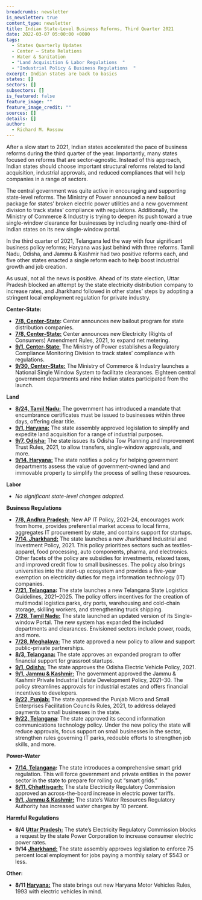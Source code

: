 ```yaml
---
breadcrumbs: newsletter
is_newsletter: true
content_type: newsletter
title: Indian State-Level Business Reforms, Third Quarter 2021
date: 2022-03-07 05:00:00 +0000
tags:
  - States Quarterly Updates
  - Center – State Relations 
  - Water & Sanitation
  - "Land Acquisition & Labor Regulations  "
  - "Industrial Policy & Business Regulations  "
excerpt: Indian states are back to basics
states: []
sectors: []
subsectors: []
is_featured: false
feature_image: ""
feature_image_credit: ""
sources: []
details: []
author:
  - Richard M. Rossow
---
```

After a slow start to 2021, Indian states accelerated the pace of business reforms during the third quarter of the year. Importantly, many states focused on reforms that are sector-agnostic. Instead of this approach, Indian states should choose important structural reforms related to land acquisition, industrial approvals, and reduced compliances that will help companies in a range of sectors.   
   
The central government was quite active in encouraging and supporting state-level reforms. The Ministry of Power announced a new bailout package for states’ broken electric power utilities and a new government division to track states’ compliance with regulations. Additionally, the Ministry of Commerce & Industry is trying to deepen its push toward a true single-window clearance for businesses by including nearly one-third of Indian states on its new single-window portal.   
   
In the third quarter of 2021, Telangana led the way with four significant business policy reforms; Haryana was just behind with three reforms. Tamil Nadu, Odisha, and Jammu & Kashmir had two positive reforms each, and five other states enacted a single reform each to help boost industrial growth and job creation.   
   
As usual, not all the news is positive. Ahead of its state election, Uttar Pradesh blocked an attempt by the state electricity distribution company to increase rates, and Jharkhand followed in other states’ steps by adopting a stringent local employment regulation for private industry.   
   
   
**Center-State:**

* [**7/8, Center-State**](https://pib.gov.in/PressReleasePage.aspx?PRID=1731473)**:** Center announces new bailout program for state distribution companies.
* [**7/8, Center-State:**](https://powermin.gov.in/sites/default/files/webform/notices/Electricity_Rights_of_Consumers_Amendment_Rule_2021.pdf) Center announces new Electricity (Rights of Consumers) Amendment Rules, 2021, to expand net metering.
* [**9/1, Center-State**:](https://pib.gov.in/PressReleasePage.aspx?PRID=1749247) The Ministry of Power establishes a Regulatory Compliance Monitoring Division to track states’ compliance with regulations.
* [**9/30, Center-State:**](https://pib.gov.in/PressReleasePage.aspx?PRID=1756966) The Ministry of Commerce & Industry launches a National Single Window System to facilitate clearances. Eighteen central government departments and nine Indian states participated from the launch.

  
**Land**

* [**8/24, Tamil Nadu:**](https://cms.tn.gov.in/sites/default/files/go/ind_e_197_2021.pdf) The government has introduced a mandate that encumbrance certificates must be issued to businesses within three days, offering clear title.
* [**9/1, Haryana:**](https://prsindia.org/files/bills_acts/bills_states/haryana/2021/Bill%20No.%2022%20of%202021%20Haryana.pdf) The state assembly approved legislation to simplify and expedite land acquisition for a range of industrial purposes.
* [**9/7, Odisha:**](http://www.urbanodisha.gov.in/UploadFiles/Notifications/Town_Planning_Urban_9th_July_2021.pdf) The state issues its Odisha Tow Planning and Improvement Trust Rules, 2021, to allow transfers, single-window approvals, and more.
* [**9/14, Haryana:**](https://cdnbbsr.s3waas.gov.in/s3d79c6256b9bdac53a55801a066b70da3/uploads/2021/07/2021071376.pdf) The state notifies a policy for helping government departments assess the value of government-owned land and immovable property to simplify the process of selling these resources.

  
**Labor**

* _No significant state-level changes adopted._

  
**Business Regulations**

* [**7/8, Andhra Pradesh:**](https://apedb.gov.in/downloads/AP%20IT%20Policy%202021-24_MS6.pdf) New AP IT Policy, 2021–24, encourages work from home, provides preferential market access to local firms, aggregates IT procurement by state, and contains support for startups.
* [**7/14, Jharkhand:**](https://jharkhandindustry.gov.in/sites/default/files/JIIPP2021.pdf) The state launches a new Jharkhand Industrial and Investment Policy, 2021. This policy prioritizes sectors such as textiles-apparel, food processing, auto components, pharma, and electronics. Other facets of the policy are subsidies for investments, relaxed taxes, and improved credit flow to small businesses. The policy also brings universities into the start-up ecosystem and provides a five-year exemption on electricity duties for mega information technology (IT) companies.
* [**7/21, Telangana**](https://invest.telangana.gov.in/wp-content/uploads/2021/08/logistics-policy-2021.pdf)**:** The state launches a new Telangana State Logistics Guidelines, 2021–2025. The policy offers incentives for the creation of multimodal logistics parks, dry ports, warehousing and cold-chain storage, skilling workers, and strengthening truck shipping.
* [**7/28, Tamil Nadu:**](https://cms.tn.gov.in/sites/default/files/press_release/pr200721_e_468.pdf) The state launched an updated version of its Single- window Portal. The new system has expanded the included departments and clearances. Envisioned sectors include power, roads, and more.
* [**7/28, Meghalaya:**](https://meghalaya.gov.in/sites/default/files/press_release/PPP_Policy_July_2021.pdf) The state approved a new policy to allow and support public-private partnerships.
* [**8/3, Telangana:**](https://startup.telangana.gov.in/wp-content/uploads/2021/07/2021ITC_MS8.pdf) The state approves an expanded program to offer financial support for grassroot startups.
* [**9/1, Odisha:**](https://ct.odisha.gov.in/sites/default/files/2021-02/1360_1.pdf) The state approves the Odisha Electric Vehicle Policy, 2021.
* [**9/1, Jammu & Kashmir:**](http://jkindustriescommerce.nic.in/Orders%202021/162%20IND%20OF%202021.pdf) The government approved the Jammu & Kashmir Private Industrial Estate Development Policy, 2021–30. The policy streamlines approvals for industrial estates and offers financial incentives to developers.
* [**9/22, Punjab:**](https://www.aninews.in/news/national/general-news/punjab-cabinet-approves-micro-small-enterprises-facilitation-councils-rules-202120210917223619/) The state approved the Punjab Micro and Small Enterprises Facilitation Councils Rules, 2021, to address delayed payments to small businesses in the state.
* [**9/22, Telangana**](https://it.telangana.gov.in/investor-info/it-policy/): The state approved its second information communications technology policy. Under the new policy the state will reduce approvals, focus support on small businesses in the sector, strengthen rules governing IT parks, redouble efforts to strengthen job skills, and more.

  
**Power-Water**

* [**7/14, Telangana**](https://tserc.gov.in/file_upload/uploads/Regulations/Final/tserc/2021/Smart%20Grid%20%20Regulation.pdf)**:** The state introduces a comprehensive smart grid regulation. This will force government and private entities in the power sector in the state to prepare for rolling out “smart grids.”
* [**8/11, Chhattisgarh:**](https://cserc.gov.in/upload/upload_news/02-08-2021_16279086691.pdf) The state Electricity Regulatory Commission approved an across-the-board increase in electric power tariffs.
* [**9/1, Jammu & Kashmir:**](http://jkswrra.nic.in/Orders/Tariff%20Order%20No.%2075.pdf) The state’s Water Resources Regulatory Authority has increased water charges by 10 percent.

  
**Harmful Regulations**

* **8/4** [**Uttar Pradesh:**](https://www.uperc.org/App_File/Final_TariffOrderUPStateDISOCMsFY2021-22(29-07-2021)DigitallySigned-pdf729202113115PM.pdf) The state’s Electricity Regulatory Commission blocks a request by the state Power Corporation to increase consumer electric power rates.
* **9/14** [**Jharkhand:**](https://www.mcezone.com/jharkhand-news-jharkhand-assembly-clears-bill-on-75-percent-quota-for-locals-in-private-sector/) The state assembly approves legislation to enforce 75 percent local employment for jobs paying a monthly salary of $543 or less.

  
**Other:**

* **8/11** [**Haryana:**](https://manoharlalkhattar.in/node/21651) The state brings out new Haryana Motor Vehicles Rules, 1993 with electric vehicles in mind.
